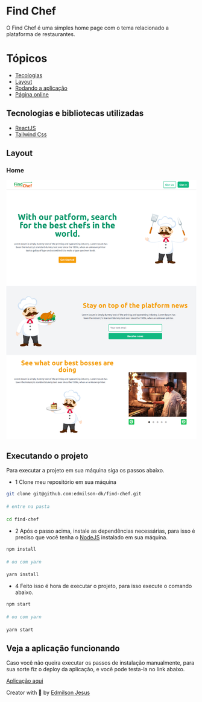 # Find Chef

O Find Chef é uma simples home page com o tema relacionado a plataforma de restaurantes.

# Tópicos 

- [Tecologias](#techs)
- [Layout](#layout)
- [Rodando a aplicação](#execute)
- [Página online](#online)

<a id="techs"></a>
## Tecnologias e bibliotecas utilizadas

- [ReactJS](https://pt-br.reactjs.org/)
- [Tailwind Css](https://tailwindcss.com/)

<a id="layout"></a>
## Layout

### Home 

![Home page](https://github.com/edmilson-dk/find-chef/blob/main/.github/page.png)

<a id="execute"></a>
## Executando o projeto

Para executar a projeto em sua máquina siga os passos abaixo.

- 1 Clone meu repositório em sua máquina 

```sh
git clone git@github.com:edmilson-dk/find-chef.git

# entre na pasta

cd find-chef
```

- 2 Após o passo acima, instale as dependências necessárias, para isso é preciso que você tenha o [NodeJS](https://nodejs.org/en/) instalado em sua máquina.

```sh
npm install

# ou com yarn

yarn install
```

- 4 Feito isso é hora de executar o projeto, para isso execute o comando abaixo.

```sh
npm start 

# ou com yarn

yarn start
```

<a id="online"></a>
## Veja a aplicação funcionando

Caso você não queira executar os passos de instalação manualmente, para sua sorte fiz o deploy da aplicação, e você pode testa-la no link abaixo.

[Aplicação aqui](https://find-chef.vercel.app/)

Creator with 💙 by [Edmilson Jesus](https://www.linkedin.com/in/edmilson-jesus-4128711b5)
